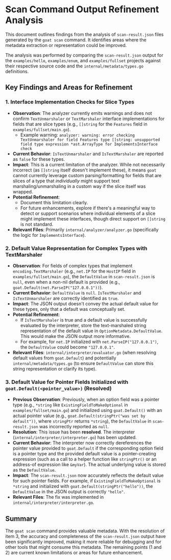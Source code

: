 
# Scan Command Output Refinement Analysis

This document outlines findings from the analysis of `scan-result.json` files generated by the `goat scan` command. It identifies areas where the metadata extraction or representation could be improved.

The analysis was performed by comparing the `scan-result.json` output for the `examples/hello`, `examples/enum`, and `examples/fullset` projects against their respective source code and the `internal/metadata/types.go` definitions.

## Key Findings and Areas for Refinement

### 1. Interface Implementation Checks for Slice Types

*   **Observation**: The analyzer currently emits warnings and does not confirm `TextUnmarshaler` or `TextMarshaler` interface implementations for fields that are slice types (e.g., `[]string` for the `Features` field in `examples/fullset/main.go`).
    *   Example warning: `analyzer: warning: error checking TextUnmarshaler for field Features type []string: unsupported field type expression *ast.ArrayType for ImplementsInterface check`
*   **Current Behavior**: `IsTextUnmarshaler` and `IsTextMarshaler` are reported as `false` for these types.
*   **Impact**: This is a current limitation of the analyzer. While not necessarily incorrect (as `[]string` itself doesn't implement these), it means `goat` cannot currently leverage custom parsing/formatting for fields that are slices of a type that *individually* might support text marshaling/unmarshaling in a custom way if the slice itself was wrapped.
*   **Potential Refinement**:
    *   Document this limitation clearly.
    *   For future enhancements, explore if there's a meaningful way to detect or support scenarios where individual elements of a slice might implement these interfaces, though direct support on `[]string` is not standard.
*   **Relevant Files**: Primarily `internal/analyzer/analyzer.go` (specifically the logic for `ImplementsInterface`).

### 2. Default Value Representation for Complex Types with TextMarshaler

*   **Observation**: For fields of complex types that implement `encoding.TextMarshaler` (e.g., `net.IP` for the `HostIP` field in `examples/fullset/main.go`), the `DefaultValue` in `scan-result.json` is `null`, even when a non-nil default is provided (e.g., `goat.Default(net.ParseIP("127.0.0.1"))`).
*   **Current Behavior**: `DefaultValue` is `null`. `IsTextMarshaler` and `IsTextUnmarshaler` are correctly identified as `true`.
*   **Impact**: The JSON output doesn't convey the actual default value for these types, only that a default was conceptually set.
*   **Potential Refinement**:
    *   If `IsTextMarshaler` is true and a default value is successfully evaluated by the interpreter, store the text-marshaled string representation of the default value in `OptionMetadata.DefaultValue`. This would make the JSON output more informative.
    *   For example, for `net.IP` initialized with `net.ParseIP("127.0.0.1")`, the `DefaultValue` could become `"127.0.0.1"`.
*   **Relevant Files**: `internal/interpreter/evaluator.go` (when resolving default values from `goat.Default`) and potentially `internal/metadata/types.go` (to ensure `DefaultValue` can store this string representation or clarify its type).

### 3. Default Value for Pointer Fields Initialized with `goat.Default(<pointer_value>)` (Resolved)

*   **Previous Observation**: Previously, when an option field was a pointer type (e.g., `*string` like `ExistingFieldToMakeOptional` in `examples/fullset/main.go`) and initialized using `goat.Default()` with an actual pointer value (e.g., `goat.Default(stringPtr("was set by default"))`, where `stringPtr` returns `*string`), the `DefaultValue` in `scan-result.json` was incorrectly reported as `null`.
*   **Resolution**: This issue has been **resolved**. The interpreter (`internal/interpreter/interpreter.go`) has been updated.
*   **Current Behavior**: The interpreter now correctly dereferences the pointer value provided to `goat.Default` if the corresponding option field is a pointer type and the provided default value is a pointer-creating expression (such as a call to a helper function like `stringPtr()` or an address-of expression like `&myVar`). The actual underlying value is stored as the `DefaultValue`.
*   **Impact**: The `scan-result.json` now accurately reflects the default value for such pointer fields. For example, if `ExistingFieldToMakeOptional` is `*string` and initialized with `goat.Default(stringPtr("hello"))`, the `DefaultValue` in the JSON output is correctly `"hello"`.
*   **Relevant Files**: The fix was implemented in `internal/interpreter/interpreter.go`.

## Summary

The `goat scan` command provides valuable metadata. With the resolution of item 3, the accuracy and completeness of the `scan-result.json` output have been significantly improved, making it more reliable for debugging and for other tools that might consume this metadata. The remaining points (1 and 2) are current known limitations or areas for future enhancement.
